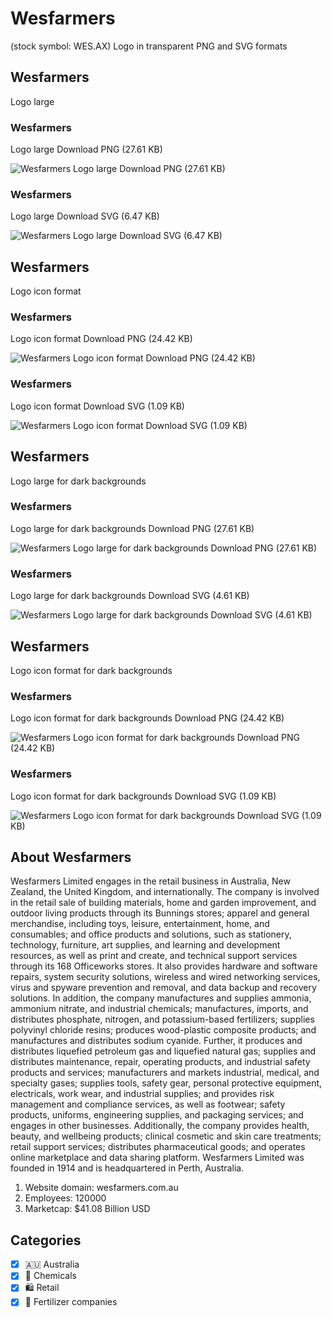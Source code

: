 # Wesfarmers
 (stock symbol: WES.AX) Logo in transparent PNG and SVG formats

## Wesfarmers
 Logo large

### Wesfarmers
 Logo large Download PNG (27.61 KB)

![Wesfarmers
 Logo large Download PNG (27.61 KB)](/img/orig/WES.AX_BIG-4e0d510a.png)

### Wesfarmers
 Logo large Download SVG (6.47 KB)

![Wesfarmers
 Logo large Download SVG (6.47 KB)](/img/orig/WES.AX_BIG-f0790c9b.svg)

## Wesfarmers
 Logo icon format

### Wesfarmers
 Logo icon format Download PNG (24.42 KB)

![Wesfarmers
 Logo icon format Download PNG (24.42 KB)](/img/orig/WES.AX-d27a5ca5.png)

### Wesfarmers
 Logo icon format Download SVG (1.09 KB)

![Wesfarmers
 Logo icon format Download SVG (1.09 KB)](/img/orig/WES.AX-aa22bf1e.svg)

## Wesfarmers
 Logo large for dark backgrounds

### Wesfarmers
 Logo large for dark backgrounds Download PNG (27.61 KB)

![Wesfarmers
 Logo large for dark backgrounds Download PNG (27.61 KB)](/img/orig/WES.AX_BIG.D-3610add7.png)

### Wesfarmers
 Logo large for dark backgrounds Download SVG (4.61 KB)

![Wesfarmers
 Logo large for dark backgrounds Download SVG (4.61 KB)](/img/orig/WES.AX_BIG.D-65192655.svg)

## Wesfarmers
 Logo icon format for dark backgrounds

### Wesfarmers
 Logo icon format for dark backgrounds Download PNG (24.42 KB)

![Wesfarmers
 Logo icon format for dark backgrounds Download PNG (24.42 KB)](/img/orig/WES.AX.D-0bfd0b13.png)

### Wesfarmers
 Logo icon format for dark backgrounds Download SVG (1.09 KB)

![Wesfarmers
 Logo icon format for dark backgrounds Download SVG (1.09 KB)](/img/orig/WES.AX.D-c2e94480.svg)

## About Wesfarmers


Wesfarmers Limited engages in the retail business in Australia, New Zealand, the United Kingdom, and internationally. The company is involved in the retail sale of building materials, home and garden improvement, and outdoor living products through its Bunnings stores; apparel and general merchandise, including toys, leisure, entertainment, home, and consumables; and office products and solutions, such as stationery, technology, furniture, art supplies, and learning and development resources, as well as print and create, and technical support services through its 168 Officeworks stores. It also provides hardware and software repairs, system security solutions, wireless and wired networking services, virus and spyware prevention and removal, and data backup and recovery solutions. In addition, the company manufactures and supplies ammonia, ammonium nitrate, and industrial chemicals; manufactures, imports, and distributes phosphate, nitrogen, and potassium-based fertilizers; supplies polyvinyl chloride resins; produces wood-plastic composite products; and manufactures and distributes sodium cyanide. Further, it produces and distributes liquefied petroleum gas and liquefied natural gas; supplies and distributes maintenance, repair, operating products, and industrial safety products and services; manufacturers and markets industrial, medical, and specialty gases; supplies tools, safety gear, personal protective equipment, electricals, work wear, and industrial supplies; and provides risk management and compliance services, as well as footwear; safety products, uniforms, engineering supplies, and packaging services; and engages in other businesses. Additionally, the company provides health, beauty, and wellbeing products; clinical cosmetic and skin care treatments; retail support services; distributes pharmaceutical goods; and operates online marketplace and data sharing platform. Wesfarmers Limited was founded in 1914 and is headquartered in Perth, Australia.

1. Website domain: wesfarmers.com.au
2. Employees: 120000
3. Marketcap: $41.08 Billion USD


## Categories
- [x] 🇦🇺 Australia
- [x] 🧪 Chemicals
- [x] 🛍️ Retail
- [x] 🌱 Fertilizer companies
